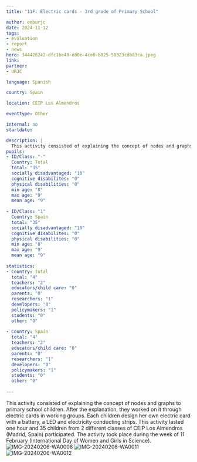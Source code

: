 ```yaml
---
title: "11F: Electric cards - 3rd grade of Primary School"

author: emburjc
date: 2024-11-12
tags: 
- evaluation
- report
- news
hero: 344426242-dfc1be49-e80e-4ce0-b825-58323cdb83ca.jpeg
link: 
partner: 
- URJC

language: Spanish

country: Spain

location: CEIP Los Almendros

eventtype: Other

internal: no
startdate: 

description: |
  This activity consisted of explaining the concept of nodes and graphs to primary school children. After the explanation, they worked on it through electric cards in working groups.
pupils: 
- ID/Class: "-"
  Country: Total
  total: "35"
  socially disadvantaged: "10"
  cognitive disabilites: "0"
  physical disabilities: "0"
  min age: "8"
  max age: "9"
  mean age: "9"
  
- ID/Class: "1"
  Country: Spain
  total: "35"
  socially disadvantaged: "10"
  cognitive disabilites: "0"
  physical disabilities: "0"
  min age: "8"
  max age: "9"
  mean age: "9"
  
statistics: 
- Country: Total
  total: "4"
  teachers: "2"
  educators/child care: "0"
  parents: "0"
  researchers: "1"
  developers: "0"
  policymakers: "1"
  students: "0"
  other: "0"
  
- Country: Spain
  total: "4"
  teachers: "2"
  educators/child care: "0"
  parents: "0"
  researchers: "1"
  developers: "0"
  policymakers: "1"
  students: "0"
  other: "0"
  
---
```


This activity consisted of explaining the concept of nodes and graphs to primary school children. After the explanation, they worked on it through electric cards in working groups. 
Each children design her own electric card with a battery, a LED and electricity conducting strips. 
This activity lasted one hour and 35 children from 2 different classes of CEIP Los Almendros (Madrid, Spain) participated. 
The activity took place during the week of 11 February (International Day of Women and Girls in Science). 
![IMG-20240206-WA0006](https://github.com/cotedi-project/cotedi-project.github.io/assets/85990345/f1dc5df7-f6ad-4077-b847-fcbde55bf1e3)
![IMG-20240206-WA0011](https://github.com/cotedi-project/cotedi-project.github.io/assets/85990345/dfc1be49-e80e-4ce0-b825-58323cdb83ca)
![IMG-20240206-WA0012](https://github.com/cotedi-project/cotedi-project.github.io/assets/85990345/e0b543fd-6415-49c6-96a8-35802f779e1b)
